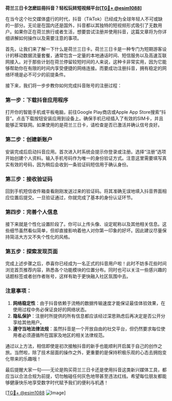 **荷兰三日卡怎麽註冊抖音？轻松玩转短视频平台[[TG💪+ @esim1088](https://t.me/s/esim1088)]**

在当今这个社交媒体盛行的时代，抖音（TikTok）已经成为全球年轻人不可或缺的一部分。无论是在国内还是国外，抖音都以其独特的短视频形式吸引了无数用户。如果你正在荷兰旅行或者生活，想要尝试注册并使用抖音，这篇文章将为你详细讲解如何操作以及需要注意的事项。

首先，让我们来了解一下什么是荷兰三日卡。荷兰三日卡是一种专门为短期游客设计的移动数据流量套餐，通常包含一定量的本地通话时间、短信服务以及高速互联网接入。对于那些计划在荷兰停留较短时间的人来说，这种卡非常实用，因为它能够帮助你在有限的时间内享受便捷的网络连接。而要成功注册抖音，拥有稳定的网络环境是必不可少的前提条件。

接下来，我们将一步步教你如何完成抖音账号的注册过程：

### 第一步：下载抖音应用程序
打开你的智能手机或平板电脑，前往Google Play商店或Apple App Store搜索“抖音”。点击下载按钮安装应用到设备上。确保手机已经插入了有效的SIM卡，并且能够正常联网。如果使用的是荷兰三日卡，请检查是否已激活并确认信号良好。

### 第二步：创建新账户
安装完成后启动抖音应用。首次进入时系统会提示你登录或注册。选择“注册”选项开始创建个人资料。输入手机号码作为唯一的身份验证方式。注意这里需要填写真实有效的号码，因为稍后会收到一条验证码短信用于确认身份。

### 第三步：接收验证码
回到手机短信收件箱查看刚刚发送过来的验证码。将其准确无误地填入抖音界面相应位置后提交。一旦验证通过，你就完成了基本的身份认证环节。

### 第四步：完善个人信息
接下来就是个性化设置阶段了。你可以上传头像、设定昵称以及其他相关信息。这些细节虽然看似简单，但却直接影响着他人对你第一印象的好坏。因此建议尽量保持简洁大方又不失个性化的风格。

### 第五步：探索发现页面
完成上述步骤之后，恭喜你已经成为一名正式的抖音用户啦！此时不妨多花些时间浏览首页推荐内容，熟悉各个功能模块的位置分布。同时也可以关注一些感兴趣的话题标签或者创作者账号，这样有助于更快融入社区氛围中去。

### 注意事项：
1. **网络稳定性**：由于抖音依赖于流畅的数据传输速度才能保证最佳体验效果，在使用过程中务必保证良好的网络状态。
2. **隐私保护**：注册时所提供的所有信息都应该经过深思熟虑后再决定是否公开分享给其他用户。
3. **遵守当地法律法规**：虽然抖音是一个开放自由的社交平台，但仍然要求每位使用者必须遵循所在国家及地区的相关法律规范。

通过以上方法，相信即使是初次接触抖音的新手也能顺利开启属于自己的创作之旅。当然啦，除了技术层面的操作之外，更重要的是保持积极乐观的心态去拥抱变化带来的乐趣哦！

最后提醒大家一句——无论是购买荷兰三日卡还是使用抖音这类新兴媒体工具，都应当以合法合规为前提，切勿触碰任何灰色地带甚至违法红线。希望每位朋友都能够健康快乐地享受数字时代赋予我们的便利与机遇！

[[TG💪+ @esim1088](https://t.me/s/esim1088) ![Image](https://i.postimg.cc/4NQfJmqS/Snipaste-2025-05-13-00-14-12.png)]
